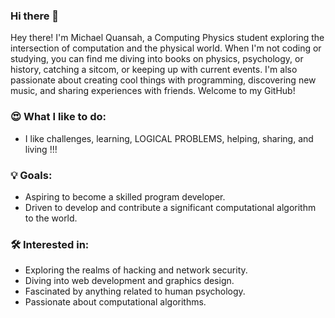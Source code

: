### Hi there 👋

<!--
**micky-quansah/micky-quansah** is a ✨ _special_ ✨ repository because its `README.md` (this file) appears on your GitHub profile.

Here are some ideas to get you started:

- 🔭 I’m currently working on ...
- 🌱 I’m currently learning ...
- 👯 I’m looking to collaborate on ...
- 🤔 I’m looking for help with ...
- 💬 Ask me about ...
- 📫 How to reach me: ...
- 😄 Pronouns: ...
- ⚡ Fun fact: ...
-->

Hey there! I'm Michael Quansah, a Computing Physics student exploring the intersection of computation and the physical world. When I'm not coding or studying, you can find me diving into books on physics, psychology, or history, catching a sitcom, or keeping up with current events. I'm also passionate about creating cool things with programming, discovering new music, and sharing experiences with friends. Welcome to my GitHub!

### 😍 What I like to do:
- I like challenges, learning, LOGICAL PROBLEMS, helping, sharing, and living !!!

### 💡 Goals:
- Aspiring to become a skilled program developer.
- Driven to develop and contribute a significant computational algorithm to the world.

### 🛠 Interested in:
- Exploring the realms of hacking and network security.
- Diving into web development and graphics design.
- Fascinated by anything related to human psychology.
- Passionate about computational algorithms.
